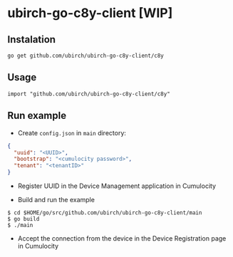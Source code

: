 # ubirch-go-c8y-client [WIP]

## Instalation

`go get github.com/ubirch/ubirch-go-c8y-client/c8y`

## Usage

`import "github.com/ubirch/ubirch-go-c8y-client/c8y"`

## Run example
- Create `config.json` in `main` directory:
```json
{
  "uuid": "<UUID>",
  "bootstrap": "<cumulocity password>",
  "tenant": "<tenantID>"
}
```

- Register UUID in the Device Management application in Cumulocity

- Build and run the example
```
$ cd $HOME/go/src/github.com/ubirch/ubirch-go-c8y-client/main
$ go build
$ ./main
```

- Accept the connection from the device in the Device Registration page in Cumulocity